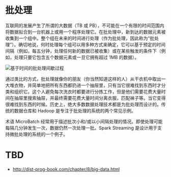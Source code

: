 # 批处理

互联网的发展产生了所谓的大数据（TB 或 PB），不可能在一个有限的时间范围内将数据拟合到一台机器上或用一个程序处理它。在批处理中，新到达的数据元素被收集到一个组中。整个组在未来的时间进行处理（作为批处理，因此称为“批处理”）。确切地说，何时处理每个组可以用多种方式来确定，它可以基于预定的时间间隔（例如，每五分钟，处理任何新的数据已被收集）或在某些触发的条件下（例如，处理只要它包含五个数据元素或一旦它拥有超过 1MB 的数据）。

![基于时间的批处理间歇过程](https://s2.ax1x.com/2019/10/03/uwHkQJ.png)

通过类比的方式，批处理就像你的朋友（你当然知道这样的人）从干衣机中取出一大堆衣物，并简单地把所有东西都扔进一个抽屉里，只有当它很难找到东西时才分类和组织它。这个人避免每次洗衣时都要进行分拣工作，但是他们需要花费大量时间在抽屉里搜索抽屉，并最终需要花费大量时间分离衣服，匹配袜子等。当它变得很难找到东西的时候。历史上，绝大多数数据处理技术都是为批处理而设计的。传统的数据仓库和 Hadoop 是专注于批处理的系统的两个常见示例。

术语 MicroBatch 经常用于描述批次小和/或以小间隔处理的情况。即使处理可能每隔几分钟发生一次，数据仍然一次处理一批。Spark Streaming 是设计用于支持微批处理的系统的一个例子。

# TBD

- http://dist-prog-book.com/chapter/8/big-data.html
